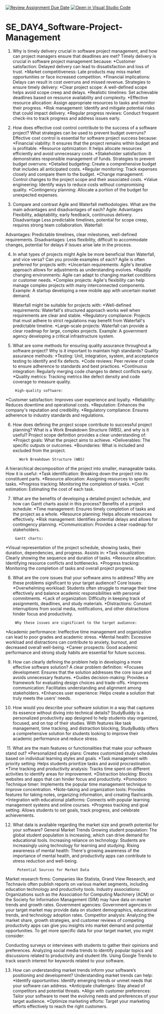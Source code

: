 [![Review Assignment Due Date](https://classroom.github.com/assets/deadline-readme-button-22041afd0340ce965d47ae6ef1cefeee28c7c493a6346c4f15d667ab976d596c.svg)](https://classroom.github.com/a/9pw6JKcu)
[![Open in Visual Studio Code](https://classroom.github.com/assets/open-in-vscode-2e0aaae1b6195c2367325f4f02e2d04e9abb55f0b24a779b69b11b9e10269abc.svg)](https://classroom.github.com/online_ide?assignment_repo_id=15934791&assignment_repo_type=AssignmentRepo)
# SE_DAY4_Software-Project-Management
1. Why is timely delivery crucial in software project management, and how can project managers ensure that deadlines are met?
            Timely delivery is crucial in software project management because:
*Customer satisfaction: Delayed delivery can lead to dissatisfaction and loss of trust.
*Market competitiveness: Late products may miss market opportunities or face increased competition.
*Financial implications: Delays can result in cost overruns and missed revenue.
              Strategies to ensure timely delivery:
*Clear project scope: A well-defined scope helps avoid scope creep and delays.
*Realistic timelines: Set achievable deadlines based on resource availability and complexity.
*Effective resource allocation: Assign appropriate resources to tasks and monitor their progress.
*Risk management: Identify and mitigate potential risks that could impact delivery.
*Regular progress reviews: Conduct frequent check-ins to track progress and address issues early.

2. How does effective cost control contribute to the success of a software project? What strategies can be used to prevent budget overruns?
        Effective cost control is essential for software project success because:
*Financial viability: It ensures that the project remains within budget and is profitable.
*Resource optimization: It helps allocate resources efficiently and avoid unnecessary costs.
*Stakeholder satisfaction: It demonstrates responsible management of funds.
          Strategies to prevent budget overruns:
*Detailed budgeting: Create a comprehensive budget that includes all anticipated costs.
*Regular monitoring: Track expenses closely and compare them to the budget.
*Change management: Control changes to the project scope and their associated costs.
*Value engineering: Identify ways to reduce costs without compromising quality.
*Contingency planning: Allocate a portion of the budget for unexpected expenses.

3. Compare and contrast Agile and Waterfall methodologies. What are the main advantages and disadvantages of each?
Agile:
            Advantages
 Flexibility, adaptability, early feedback, continuous delivery.
             Disadvantage
 Less predictable timelines, potential for scope creep, requires strong team collaboration.
Waterfall:

Advantages: Predictable timelines, clear milestones, well-defined requirements.
Disadvantages: Less flexibility, difficult to accommodate changes, potential for delays if issues arise late in the process.

4. In what types of projects might Agile be more beneficial than Waterfall, and vice versa? Can you provide examples of each?
      Agile is often preferred for projects with:
*Uncertain requirements: Agile's iterative approach allows for adjustments as understanding evolves.
*Rapidly changing environments: Agile can adapt to changing market conditions or customer needs.
*Complex projects: Agile's flexibility can help manage complex projects with many interconnected components.
Example: A startup developing a new mobile app with uncertain market demand.

      Waterfall might be suitable for projects with:
*Well-defined requirements: Waterfall's structured approach works well when requirements are clear and stable.
*Regulatory compliance: Projects that must adhere to strict regulations may benefit from Waterfall's predictable timeline.
*Large-scale projects: Waterfall can provide a clear roadmap for large, complex projects.
Example: A government agency developing a critical infrastructure system.

5. What are some methods for ensuring quality assurance throughout a software project? Why is it important to maintain high standards?
          Quality assurance methods:
*Testing: Unit, integration, system, and acceptance testing to identify and fix defects.
*Code reviews: Peer review of code to ensure adherence to standards and best practices.
*Continuous integration: Regularly merging code changes to detect conflicts early.
*Quality metrics: Tracking metrics like defect density and code coverage to measure quality.

        High-quality software:
*Customer satisfaction: Improves user experience and loyalty.
*Reliability: Reduces downtime and operational costs.
*Reputation: Enhances the company's reputation and credibility.
*Regulatory compliance: Ensures adherence to industry standards and regulations.
      
6. How does defining the project scope contribute to successful project planning? What is a Work Breakdown Structure (WBS), and why is it useful?
        Project scope definition provides a clear understanding of:
*Project goals: What the project aims to achieve.
*Deliverables: The specific outputs or outcomes.
*Boundaries: What is included and excluded from the project.

          Work Breakdown Structure (WBS)
A hierarchical decomposition of the project into smaller, manageable tasks.
                How it is useful:
*Task identification: Breaking down the project into its constituent parts.
*Resource allocation: Assigning resources to specific tasks.
*Progress tracking: Monitoring the completion of tasks.
*Cost estimation: Estimating the cost of each task.

7. What are the benefits of developing a detailed project schedule, and how can Gantt charts assist in this process?
        Benefits of a project schedule:
*Time management: Ensures timely completion of tasks and the project as a whole.
*Resource planning: Helps allocate resources effectively.
*Risk management: Identifies potential delays and allows for contingency planning.
*Communication: Provides a clear roadmap for stakeholders.

        Gantt charts:
*Visual representation of the project schedule, showing tasks, their duration, dependencies, and progress.
        Assists in:
*Task visualization: Clearly showing the sequence and duration of tasks.
*Resource allocation: Identifying resource conflicts and bottlenecks.
*Progress tracking: Monitoring the completion of tasks and overall project progress.

8. What are the core issues that your software aims to address? Why are these problems significant to your target audience?
                  Core Issues:
*Overwhelming workload: Students often struggle to manage their time effectively and balance academic responsibilities with personal commitments.
*Lack of organization: Difficulty in keeping track of assignments, deadlines, and study materials.
*Distractions: Constant interruptions from social media, notifications, and other distractions hinder focus and productivity.

        Why these issues are significant to the target audience:
*Academic performance: Ineffective time management and organization can lead to poor grades and academic stress.
*Mental health: Excessive workload and distractions can contribute to anxiety, burnout, and decreased overall well-being.
*Career prospects: Good academic performance and strong study habits are essential for future success.

9. How can clearly defining the problem help in developing a more effective software solution?
          A clear problem definition:
*Focuses development: Ensures that the solution addresses the core issue and avoids unnecessary features.
*Guides decision-making: Provides a framework for evaluating design choices and trade-offs.
*Improves communication: Facilitates understanding and alignment among stakeholders.
*Enhances user experience: Helps create a solution that truly meets the users' needs.

10. How would you describe your software solution in a way that captures its essence without diving into technical details?
StudyBuddy is a personalized productivity app designed to help students stay organized, focused, and on top of their studies. With features like task management, time tracking, and distraction blocking, StudyBuddy offers a comprehensive solution for students looking to improve their academic performance and reduce stress.

 11. What are the main features or functionalities that make your software stand out?
*Personalized study plans: Creates customized study schedules based on individual learning styles and goals.
*Task management with priority setting: Helps students prioritize tasks and avoid procrastination.
*Time tracking and productivity analysis: Tracks time spent on different activities to identify areas for improvement.
*Distraction blocking: Blocks websites and apps that can hinder focus and productivity.
*Pomodoro Technique timer: Implements the popular time management technique to improve concentration.
*Note-taking and organization tools: Provides features for taking notes, organizing information, and creating flashcards.
*Integration with educational platforms: Connects with popular learning management systems and online courses.
*Progress tracking and goal setting: Allows students to set goals, track progress, and celebrate achievements.

12. What data is available regarding the market size and growth potential for your software?
            General Market Trends
Growing student population: The global student population is increasing, which can drive demand for educational tools.
Increasing reliance on technology: Students are increasingly using technology for learning and studying.
Rising awareness of mental health: There's growing awareness of the importance of mental health, and productivity apps can contribute to stress reduction and well-being.

          Potential Sources for Market Data
Market research firms: Companies like Statista, Grand View Research, and Technavio often publish reports on various market segments, including education technology and productivity tools.
Industry associations: Organizations such as the Association for Computing Machinery (ACM) or the Society for Information Management (SIM) may have data on market trends and growth rates.
Government agencies: Government agencies in your target market may provide data on student demographics, educational trends, and technology adoption rates.
Competitor analysis: Analyzing the market share, growth strategies, and customer reviews of competing productivity apps can give you insights into market demand and potential opportunities.
To get more specific data for your target market, you might consider:

Conducting surveys or interviews with students to gather their opinions and preferences.
Analyzing social media trends to identify popular topics and discussions related to productivity and student life.
Using Google Trends to track search interest for keywords related to your software.

13. How can understanding market trends inform your software’s positioning and development?
      Understanding market trends can help:
*Identify opportunities: Identify emerging trends or unmet needs that your software can address.
*Anticipate challenges: Stay ahead of competitors and potential threats.
*Align with customer preferences: Tailor your software to meet the evolving needs and preferences of your target audience.
*Optimize marketing efforts: Target your marketing efforts effectively to reach the right customers.

